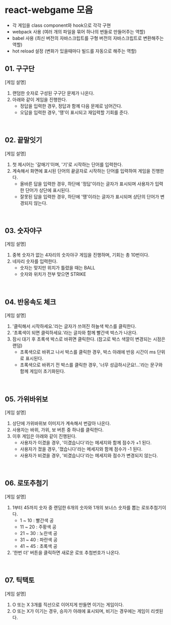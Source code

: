 # react-webgame 모음
- 각 게임을 class component와 hook으로 각각 구현
- webpack 사용 (여러 개의 파일을 묶어 하나의 번들로 만들어주는 역할)
- babel 사용 (최신 버전의 자바스크립트를 구형 버전의 자바스크립트로 변환해주는 역할)
- hot reload 설정 (변화가 있을때마다 빌드를 자동으로 해주는 역할)
  
## 01. 구구단
[게임 설명]
1. 랜덤한 숫자로 구성된 구구단 문제가 나온다.
2. 아래와 같이 게임을 진행한다.
   - 정답을 입력한 경우, 정답과 함께 다음 문제로 넘어간다.
   - 오답을 입력한 경우, '땡'이 표시되고 재입력할 기회를 준다. 
<br/>

## 02. 끝말잇기
[게임 설명]
1. 첫 제시어는 '갈매기'이며, '기'로 시작하는 단어를 입력한다.
2. 계속해서 화면에 표시된 단어의 끝글자로 시작하는 단어를 입력하여 게임을 진행한다.
   - 올바른 답을 입력한 경우, 하단에 '정답'이라는 글자가 표시되며 사용자가 입력한 단어가 상단에 표시된다.
   - 잘못된 답을 입력한 경우, 하단에 '땡'이라는 글자가 표시되며 상단의 단어가 변경되지 않는다.
<br/>

## 03. 숫자야구
[게임 설명]
1. 중복 숫자가 없는 4자리의 숫자야구 게임을 진행하며, 기회는 총 10번이다.
2. 네자리 숫자를 입력한다. 
   - 숫자는 맞지만 위치가 틀렸을 때는 BALL
   - 숫자와 위치가 전부 맞으면 STRIKE
<br/>

## 04. 반응속도 체크
[게임 설명]
1. '클릭해서 시작하세요.'라는 글자가 쓰여진 하늘색 박스를 클릭한다.
2. '초록색이 되면 클릭하세요.'라는 글자와 함께 빨간색 박스가 나온다.
3. 잠시 대기 후 초록색 박스로 바뀌면 클릭한다. (참고로 박스 색깔이 변경되는 시점은 랜덤)
   - 초록색으로 바뀌고 나서 박스를 클릭한 경우, 박스 아래에 반응 시간이 ms 단위로 표시된다. 
   - 초록색으로 바뀌기 전 박스를 클릭한 경우, '너무 성급하시군요!...'라는 문구와 함께 게임이 초기화된다.
<br/>

## 05. 가위바위보
[게임 설명]
1. 상단에 가위바위보 이미지가 계속해서 번갈아 나온다.
2. 사용자는 바위, 가위, 보 버튼 중 하나를 클릭한다.
3. 이후 게임은 아래와 같이 진행된다.
   - 사용자가 이겼을 경우, '이겼습니다'라는 메세지와 함께 점수가 +1 된다. 
   - 사용자가 졌을 경우, '졌습니다'라는 메세지와 함께 점수가 -1 된다.
   - 사용자가 비겼을 경우, '비겼습니다'라는 메세지와 점수가 변경되지 않는다. 
<br/>

## 06. 로또추첨기
[게임 설명]
1. 1부터 45까지 숫자 중 랜덤한 6개의 숫자와 1개의 보너스 숫자를 뽑는 로또추첨기이다.
   - 1 ~ 10 : 빨간색 공
   - 11 ~ 20 : 주황색 공
   - 21 ~ 30 : 노란색 공
   - 31 ~ 40 : 파란색 공
   - 41 ~ 45 : 초록색 공
2. '한번 더' 버튼을 클릭하면 새로운 로또 추첨번호가 나온다.
<br/>

## 07. 틱택토
[게임 설명]
1. O 또는 X 3개를 직선으로 이어지게 만들면 이기는 게임이다.
2. O 또는 X가 이기는 경우, 승자가 아래에 표시되며, 비기는 경우에는 게임이 리셋된다.
<br/>
